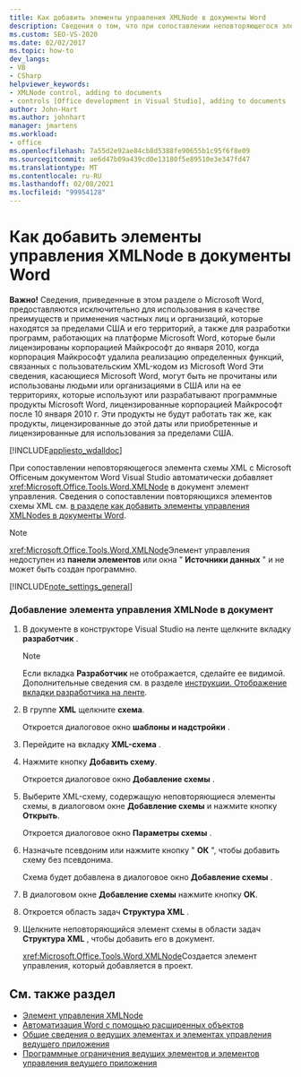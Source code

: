 ```yaml
---
title: Как добавить элементы управления XMLNode в документы Word
description: Сведения о том, что при сопоставлении неповторяющегося элемента схемы XML с Microsoft Officeным документом Word Visual Studio автоматически добавляет в документ элемент управления XMLNode.
ms.custom: SEO-VS-2020
ms.date: 02/02/2017
ms.topic: how-to
dev_langs:
- VB
- CSharp
helpviewer_keywords:
- XMLNode control, adding to documents
- controls [Office development in Visual Studio], adding to documents
author: John-Hart
ms.author: johnhart
manager: jmartens
ms.workload:
- office
ms.openlocfilehash: 7a55d2e92ae84cb8d5388fe90655b1c95f6f8e09
ms.sourcegitcommit: ae6d47b09a439cd0e13180f5e89510e3e347fd47
ms.translationtype: MT
ms.contentlocale: ru-RU
ms.lasthandoff: 02/08/2021
ms.locfileid: "99954128"
---
```

# <a name="how-to-add-xmlnode-controls-to-word-documents"></a>Как добавить элементы управления XMLNode в документы Word
  **Важно!** Сведения, приведенные в этом разделе о Microsoft Word, предоставляются исключительно для использования в качестве преимуществ и применения частных лиц и организаций, которые находятся за пределами США и его территорий, а также для разработки программ, работающих на платформе Microsoft Word, которые были лицензированы корпорацией Майкрософт до января 2010, когда корпорация Майкрософт удалила реализацию определенных функций, связанных с пользовательским XML-кодом из Microsoft Word Эти сведения, касающиеся Microsoft Word, могут быть не прочитаны или использованы людьми или организациями в США или на ее территориях, которые используют или разрабатывают программные продукты Microsoft Word, лицензированные корпорацией Майкрософт после 10 января 2010 г. Эти продукты не будут работать так же, как продукты, лицензированные до этой даты или приобретенные и лицензированные для использования за пределами США.

 [!INCLUDE[appliesto_wdalldoc](../vsto/includes/appliesto-wdalldoc-md.md)]

 При сопоставлении неповторяющегося элемента схемы XML с Microsoft Officeным документом Word Visual Studio автоматически добавляет <xref:Microsoft.Office.Tools.Word.XMLNode> в документ элемент управления. Сведения о сопоставлении повторяющихся элементов схемы XML см. [в разделе как добавить элементы управления XMLNodes в документы Word](../vsto/how-to-add-xmlnodes-controls-to-word-documents.md).

> [!NOTE]
> <xref:Microsoft.Office.Tools.Word.XMLNode>Элемент управления недоступен из **панели элементов** или окна " **Источники данных** " и не может быть создан программно.

 [!INCLUDE[note_settings_general](../sharepoint/includes/note-settings-general-md.md)]

### <a name="to-add-an-xmlnode-control-to-a-document"></a>Добавление элемента управления XMLNode в документ

1. В документе в конструкторе Visual Studio на ленте щелкните вкладку **разработчик** .

    > [!NOTE]
    > Если вкладка **Разработчик** не отображается, сделайте ее видимой. Дополнительные сведения см. в разделе [инструкции. Отображение вкладки разработчика на ленте](../vsto/how-to-show-the-developer-tab-on-the-ribbon.md).

2. В группе **XML** щелкните **схема**.

     Откроется диалоговое окно **шаблоны и надстройки** .

3. Перейдите на вкладку **XML-схема** .

4. Нажмите кнопку **Добавить схему**.

     Откроется диалоговое окно **Добавление схемы** .

5. Выберите XML-схему, содержащую неповторяющиеся элементы схемы, в диалоговом окне **Добавление схемы** и нажмите кнопку **Открыть**.

     Откроется диалоговое окно **Параметры схемы** .

6. Назначьте псевдоним или нажмите кнопку " **ОК** ", чтобы добавить схему без псевдонима.

     Схема будет добавлена в диалоговое окно **Добавление схемы** .

7. В диалоговом окне **Добавление схемы** нажмите кнопку **ОК**.

8. Откроется область задач **Структура XML** .

9. Щелкните неповторяющийся элемент схемы в области задач **Структура XML** , чтобы добавить его в документ.

     <xref:Microsoft.Office.Tools.Word.XMLNode>Создается элемент управления, который добавляется в проект.

## <a name="see-also"></a>См. также раздел
- [Элемент управления XMLNode](../vsto/xmlnode-control.md)
- [Автоматизация Word с помощью расширенных объектов](../vsto/automating-word-by-using-extended-objects.md)
- [Общие сведения о ведущих элементах и элементах управления ведущего приложения](../vsto/host-items-and-host-controls-overview.md)
- [Программные ограничения ведущих элементов и элементов управления ведущего приложения](../vsto/programmatic-limitations-of-host-items-and-host-controls.md)
